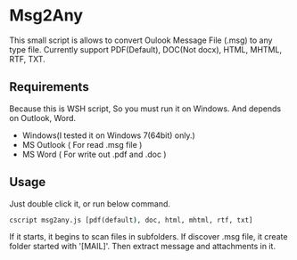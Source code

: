 # Msg2Any #

This small script is allows to convert Oulook Message File (.msg) to any type file.
Currently support PDF(Default), DOC(Not docx), HTML, MHTML, RTF, TXT.

## Requirements ##

Because this is WSH script, So you must run it on Windows.
And depends on Outlook, Word.

- Windows(I tested it on Windows 7(64bit) only.)
- MS Outlook ( For read .msg file )
- MS Word ( For write out .pdf and .doc )

## Usage ##

Just double click it, or run below command.

```bat
cscript msg2any.js [pdf(default), doc, html, mhtml, rtf, txt]
```

If it starts, it begins to scan files in subfolders.
If discover .msg file, it create folder started with '[MAIL]'.
Then extract message and attachments in it.
